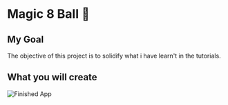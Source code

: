# Magic 8 Ball 🎱

## My Goal

The objective of this project is to solidify what i have learn't in the tutorials.


## What you will create

![Finished App](https://github.com/londonappbrewery/Images/blob/master/8-ball-flutter-gif.gif)

